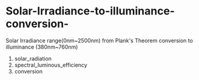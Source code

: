 # Solar-Irradiance-to-illuminance-conversion-
Solar Irradiance range(0nm~2500nm) from Plank's Theorem conversion to illuminance (380nm~760nm)

1. solar_radiation
2. spectral_luminous_efficiency
3. conversion 
